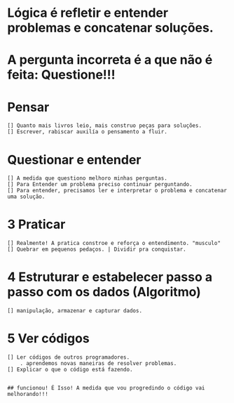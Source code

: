 # Lógica é refletir e entender problemas e concatenar soluções.
# A pergunta incorreta é a que não é feita: Questione!!!

# Pensar
    [] Quanto mais livros leio, mais construo peças para soluções.
    [] Escrever, rabiscar auxilía o pensamento a fluir.

# Questionar e entender
    [] A medida que questiono melhoro minhas perguntas.
    [] Para Entender um problema preciso continuar perguntando.
    [] Para entender, precisamos ler e interpretar o problema e concatenar uma solução.

# 3 Praticar
    [] Realmente! A pratica constroe e reforça o entendimento. "musculo"
    [] Quebrar em pequenos pedaços. | Dividir pra conquistar.

# 4 Estruturar e estabelecer passo a passo com os dados (Algoritmo)
    [] manipulação, armazenar e capturar dados.

# 5 Ver códigos
    [] Ler códigos de outros programadores.
        . aprendemos novas maneiras de resolver problemas.
    [] Explicar o que o código está fazendo.   


    ## funcionou! É Isso! A medida que vou progredindo o código vai melhorando!!!